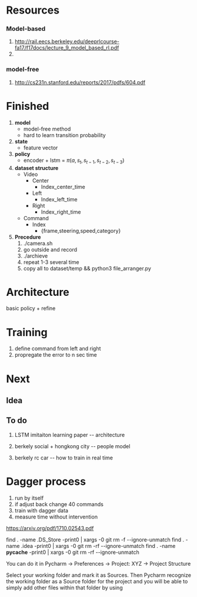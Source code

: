
# Resources
### Model-based
1. http://rail.eecs.berkeley.edu/deeprlcourse-fa17/f17docs/lecture_9_model_based_rl.pdf
2. 
### model-free
1. http://cs231n.stanford.edu/reports/2017/pdfs/604.pdf

# Finished
1. __model__
    - model-free method
    - hard to learn transition probability
2. __state__
    - feature vector
3. __policy__
    - encoder + lstm = $\pi(a,s_t,s_{t-1},s_{t-2},s_{t-3})$ 
4. __dataset structure__
    - Video
        - Center
            - Index_center_time
        - Left
            - Index_left_time
        - Right
            - Index_right_time
    - Command
        - Index
            - {frame,steering,speed,category}
5. __Precedure__ 
    1. ./camera.sh
    2. go outside and record
    3. ./archieve
    4. repeat 1-3 several time
    5. copy all to dataset/temp && python3 file_arranger.py
  



# Architecture

basic policy + refine 

# Training

1. define command from left and right
1. propregate the error to n sec time


# Next
## Idea

## To do
1. LSTM imitaiton learning paper --  architecture

2. berkely social + hongkong city -- people model

3. berkely rc car -- how to train in real time


# Dagger process
1. run by itself
2. if adjust back change 40 commands
3. train with dagger data
4. measure time without intervention



https://arxiv.org/pdf/1710.02543.pdf








find . -name .DS_Store -print0 | xargs -0 git rm -f --ignore-unmatch
find . -name .idea -print0 | xargs -0 git rm -rf --ignore-unmatch
find . -name __pycache__ -print0 | xargs -0 git rm -rf --ignore-unmatch

You can do it in Pycharm -> Preferences -> Project: XYZ -> Project Structure

Select your working folder and mark it as Sources. Then Pycharm recognize the working folder as a Source folder for the project and you will be able to simply add other files within that folder by using